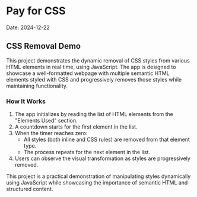 # Pay for CSS
Date: 2024-12-22



## CSS Removal Demo

This project demonstrates the dynamic removal of CSS styles from various HTML elements in real time, using JavaScript. The app is designed to showcase a well-formatted webpage with multiple semantic HTML elements styled with CSS and progressively removes those styles while maintaining functionality.

### How It Works

1. The app initializes by reading the list of HTML elements from the "Elements Used" section.
2. A countdown starts for the first element in the list.
3. When the timer reaches zero:
   - All styles (both inline and CSS rules) are removed from that element type.
   - The process repeats for the next element in the list.
4. Users can observe the visual transformation as styles are progressively removed.

This project is a practical demonstration of manipulating styles dynamically using JavaScript while showcasing the importance of semantic HTML and structured content.



